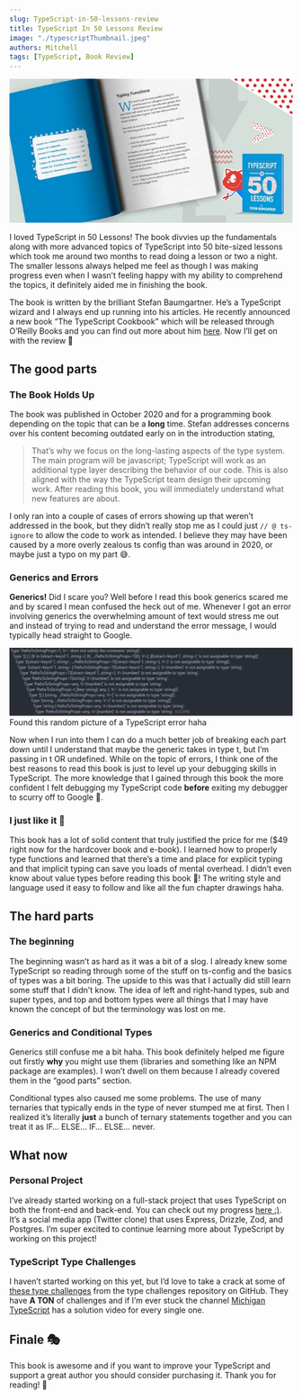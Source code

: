 ```yaml
---
slug: TypeScript-in-50-lessons-review
title: TypeScript In 50 Lessons Review
image: "./typescriptThumbnail.jpeg"
authors: Mitchell
tags: [TypeScript, Book Review]
---
```


![TypeScript in 50 lessons book book cover](typescriptThumbnail.jpeg)

I loved TypeScript in 50 Lessons! The book divvies up the fundamentals along with more advanced topics of TypeScript into 50 bite-sized lessons which took me around two months to read doing a lesson or two a night. The smaller lessons always helped me feel as though I was making progress even when I wasn’t feeling happy with my ability to comprehend the topics, it definitely aided me in finishing the book.

The book is written by the brilliant Stefan Baumgartner. He’s a TypeScript wizard and I always end up running into his articles. He recently announced a new book “The TypeScript Cookbook” which will be released through O’Reilly Books and you can find out more about him [here](https://fettblog.eu/about/). Now I’ll get on with the review 🤪

## The good parts

### The Book Holds Up

The book was published in October 2020 and for a programming book depending on the topic that can be a **long** time. Stefan addresses concerns over his content becoming outdated early on in the introduction stating,

> That’s why we focus on the long-lasting aspects of the type system. The main program will be javascript; TypeScript will work as an additional type layer describing the behavior of our code. This is also aligned with the way the TypeScript team design their upcoming work. After reading this book, you will immediately understand what new features are about.

I only ran into a couple of cases of errors showing up that weren’t addressed in the book, but they didn’t really stop me as I could just `// @ ts-ignore` to allow the code to work as intended. I believe they may have been caused by a more overly zealous ts config than was around in 2020, or maybe just a typo on my part 😅.

### Generics and Errors

**Generics!** Did I scare you? Well before I read this book generics scared me and by scared I mean confused the heck out of me. Whenever I got an error involving generics the overwhelming amount of text would stress me out and instead of trying to read and understand the error message, I would typically head straight to Google.

![TypeScript error message](genericsError.png)
Found this random picture of a TypeScript error haha

Now when I run into them I can do a much better job of breaking each part down until I understand that maybe the generic takes in type t, but I’m passing in t OR undefined. While on the topic of errors, I think one of the best reasons to read this book is just to level up your debugging skills in TypeScript. The more knowledge that I gained through this book the more confident I felt debugging my TypeScript code **before** exiting my debugger to scurry off to Google 🐀.

### I just like it 🫢

This book has a lot of solid content that truly justified the price for me ($49 right now for the hardcover book and e-book). I learned how to properly type functions and learned that there’s a time and place for explicit typing and that implicit typing can save you loads of mental overhead. I didn’t even know about value types before reading this book 🤯! The writing style and language used it easy to follow and like all the fun chapter drawings haha.

## The hard parts

### The beginning

The beginning wasn’t as hard as it was a bit of a slog. I already knew some TypeScript so reading through some of the stuff on ts-config and the basics of types was a bit boring. The upside to this was that I actually did still learn some stuff that I didn’t know. The idea of left and right-hand types, sub and super types, and top and bottom types were all things that I may have known the concept of but the terminology was lost on me.

### Generics and Conditional Types

Generics still confuse me a bit haha. This book definitely helped me figure out firstly **why** you might use them (libraries and something like an NPM package are examples). I won’t dwell on them because I already covered them in the “good parts” section.

Conditional types also caused me some problems. The use of many ternaries that typically ends in the type of never stumped me at first. Then I realized it’s literally **just** a bunch of ternary statements together and you can treat it as IF… ELSE… IF… ELSE… never. 

## What now

### Personal Project

I’ve already started working on a full-stack project that uses TypeScript on both the front-end and back-end. You can check out my progress [here :)](https://github.com/mitchelldirt/woofer-api). It’s a social media app (Twitter clone) that uses Express, Drizzle, Zod, and Postgres. I’m super excited to continue learning more about TypeScript by working on this project! 

### TypeScript Type Challenges
I haven’t started working on this yet, but I’d love to take a crack at some of [these type challenges](https://github.com/type-challenges/type-challenges) from the type challenges repository on GitHub. They have **A TON** of challenges and if I’m ever stuck the channel [Michigan TypeScript](https://www.youtube.com/playlist?list=PLOlZuxYbPik180vcJfsAM6xHYLVxrEgHC) has a solution video for every single one.

## Finale 🎭
This book is awesome and if you want to improve your TypeScript and support a great author you should consider purchasing it. Thank you for reading! 🎉